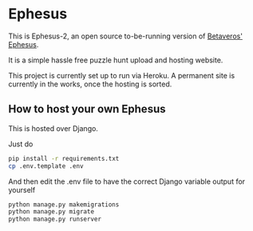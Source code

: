 # Ephesus

This is Ephesus-2, an open source to-be-running version of [Betaveros' Ephesus](https://github.com/betaveros/ephesus-public). 

It is a simple hassle free puzzle hunt upload and hosting website.

This project is currently set up to run via Heroku. A permanent site is currently in the works, once the hosting is sorted.

## How to host your own Ephesus

This is hosted over Django.

Just do

```bash
pip install -r requirements.txt
cp .env.template .env
```

And then edit the .env file to have the correct Django variable output for yourself

```bash
python manage.py makemigrations
python manage.py migrate
python manage.py runserver
```